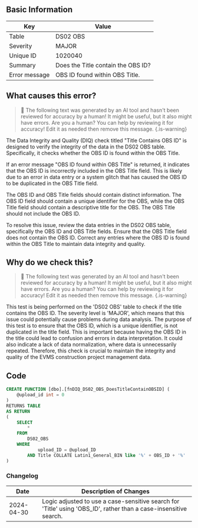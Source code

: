 ## Basic Information
| Key         | Value          |
|-------------|----------------|
| Table       | DS02 OBS |
| Severity    | MAJOR |
| Unique ID   | 1020040   |
| Summary     | Does the Title contain the OBS ID? |
| Error message | OBS ID found within OBS Title. |

## What causes this error?

> :robot: The following text was generated by an AI tool and hasn't been reviewed for accuracy by a human! It might be useful, but it also might have errors. Are you a human? You can help by reviewing it for accuracy! Edit it as needed then remove this message.
{.is-warning}

The Data Integrity and Quality (DIQ) check titled "Title Contains OBS ID" is designed to verify the integrity of the data in the DS02 OBS table. Specifically, it checks whether the OBS ID is found within the OBS Title. 

If an error message "OBS ID found within OBS Title" is returned, it indicates that the OBS ID is incorrectly included in the OBS Title field. This is likely due to an error in data entry or a system glitch that has caused the OBS ID to be duplicated in the OBS Title field.

The OBS ID and OBS Title fields should contain distinct information. The OBS ID field should contain a unique identifier for the OBS, while the OBS Title field should contain a descriptive title for the OBS. The OBS Title should not include the OBS ID. 

To resolve this issue, review the data entries in the DS02 OBS table, specifically the OBS ID and OBS Title fields. Ensure that the OBS Title field does not contain the OBS ID. Correct any entries where the OBS ID is found within the OBS Title to maintain data integrity and quality.
## Why do we check this?

> :robot: The following text was generated by an AI tool and hasn't been reviewed for accuracy by a human! It might be useful, but it also might have errors. Are you a human? You can help by reviewing it for accuracy! Edit it as needed then remove this message.
{.is-warning}

This test is being performed on the 'DS02 OBS' table to check if the title contains the OBS ID. The severity level is 'MAJOR', which means that this issue could potentially cause problems during data analysis. The purpose of this test is to ensure that the OBS ID, which is a unique identifier, is not duplicated in the title field. This is important because having the OBS ID in the title could lead to confusion and errors in data interpretation. It could also indicate a lack of data normalization, where data is unnecessarily repeated. Therefore, this check is crucial to maintain the integrity and quality of the EVMS construction project management data.
## Code

```sql
CREATE FUNCTION [dbo].[fnDIQ_DS02_OBS_DoesTitleContainOBSID] (
	@upload_id int = 0
)
RETURNS TABLE
AS RETURN
(
	SELECT 
		* 
	FROM 
		DS02_OBS 
	WHERE 
			upload_ID = @upload_ID 
		AND Title COLLATE Latin1_General_BIN like '%' + OBS_ID + '%'
)
```

### Changelog

| Date       | Description of Changes   |
| ---------- | ------------------------ |
| 2024-04-30 | Logic adjusted to use a case-sensitive search for 'Title' using 'OBS_ID', rather than a case-insensitive search. |
